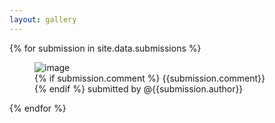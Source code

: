 ```yaml
---
layout: gallery
---
```


<div id="gallery">
{% for submission in site.data.submissions %}
<div class="gallery-item">
<figure>
<img src="https://raw.githubusercontent.com/belanur/phpunit-logo/master{{ submission.path }}" alt="image" />
<figcaption class="caption">
<span>
{% if submission.comment %}
{{submission.comment}} <br/>
{% endif %}
submitted by @{{submission.author}}</span>
</figcaption>
</figure>
</div>
{% endfor %}
